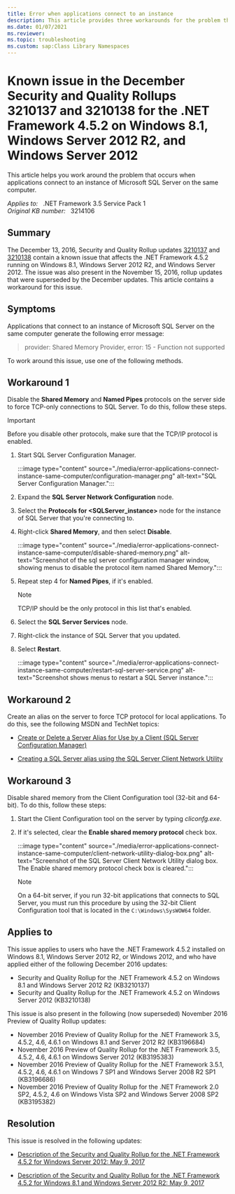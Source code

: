 ```yaml
---
title: Error when applications connect to an instance
description: This article provides three workarounds for the problem that occurs when applications connect to an instance of Microsoft SQL Server on the same computer.
ms.date: 01/07/2021
ms.reviewer: 
ms.topic: troubleshooting
ms.custom: sap:Class Library Namespaces
---
```

# Known issue in the December Security and Quality Rollups 3210137 and 3210138 for the .NET Framework 4.5.2 on Windows 8.1, Windows Server 2012 R2, and Windows Server 2012

This article helps you work around the problem that occurs when applications connect to an instance of Microsoft SQL Server on the same computer.

_Applies to:_ &nbsp; .NET Framework 3.5 Service Pack 1  
_Original KB number:_ &nbsp; 3214106

## Summary

The December 13, 2016, Security and Quality Rollup updates [3210137](https://support.microsoft.com/help/3210137) and [3210138](https://support.microsoft.com/help/3210138) contain a known issue that affects the .NET Framework 4.5.2 running on Windows 8.1, Windows Server 2012 R2, and Windows Server 2012. The issue was also present in the November 15, 2016, rollup updates that were superseded by the December updates. This article contains a workaround for this issue.

## Symptoms

Applications that connect to an instance of Microsoft SQL Server on the same computer generate the following error message:

> provider: Shared Memory Provider, error: 15 - Function not supported

To work around this issue, use one of the following methods.

## Workaround 1

Disable the **Shared Memory** and **Named Pipes** protocols on the server side to force TCP-only connections to SQL Server. To do this, follow these steps.  

> [!IMPORTANT]
> Before you disable other protocols, make sure that the TCP/IP protocol is enabled.

1. Start SQL Server Configuration Manager.

    :::image type="content" source="./media/error-applications-connect-instance-same-computer/configuration-manager.png" alt-text="SQL Server Configuration Manager.":::

1. Expand the **SQL Server Network Configuration** node.
1. Select the **Protocols for <**SQLServer_instance**>** node for the instance of SQL Server that you're connecting to.
1. Right-click **Shared Memory**, and then select **Disable**.

    :::image type="content" source="./media/error-applications-connect-instance-same-computer/disable-shared-memory.png" alt-text="Screenshot of the sql server configuration manager window, showing menus to disable the protocol item named Shared Memory.":::

1. Repeat step 4 for **Named Pipes**, if it's enabled.

     > [!NOTE]
     > TCP/IP should be the only protocol in this list that's enabled.

1. Select the **SQL Server Services** node.
1. Right-click the instance of SQL Server that you updated.
1. Select **Restart**.

    :::image type="content" source="./media/error-applications-connect-instance-same-computer/restart-sql-server-service.png" alt-text="Screenshot shows menus to restart a SQL Server instance.":::

## Workaround 2

Create an alias on the server to force TCP protocol for local applications. To do this, see the following MSDN and TechNet topics:

- [Create or Delete a Server Alias for Use by a Client (SQL Server Configuration Manager)](/previous-versions/sql/sql-server-2012/ms190445(v=sql.110))

- [Creating a SQL Server alias using the SQL Server Client Network Utility](https://azurecloudai.blog/2013/01/22/creating-a-sql-server-alias-using-the-sql-server-client-network-utility/)

## Workaround 3

Disable shared memory from the Client Configuration tool (32-bit and 64-bit). To do this, follow these steps:

1. Start the Client Configuration tool on the server by typing *cliconfg.exe*.
1. If it's selected, clear the **Enable shared memory protocol** check box.

    :::image type="content" source="./media/error-applications-connect-instance-same-computer/client-network-utility-dialog-box.png" alt-text="Screenshot of the SQL Server Client Network Utility dialog box. The Enable shared memory protocol check box is cleared.":::  

    > [!NOTE]
    > On a 64-bit server, if you run 32-bit applications that connects to SQL Server, you must run this procedure by using the 32-bit Client Configuration tool that is located in the `C:\Windows\SysWOW64` folder.

## Applies to

This issue applies to users who have the .NET Framework 4.5.2 installed on Windows 8.1, Windows Server 2012 R2, or Windows 2012, and who have applied either of the following December 2016 updates:

- Security and Quality Rollup for the .NET Framework 4.5.2 on Windows 8.1 and Windows Server 2012 R2 (KB3210137)
- Security and Quality Rollup for the .NET Framework 4.5.2 on Windows Server 2012 (KB3210138)

This issue is also present in the following (now superseded) November 2016 Preview of Quality Rollup updates:

- November 2016 Preview of Quality Rollup for the .NET Framework 3.5, 4.5.2, 4.6, 4.6.1 on Windows 8.1 and Server 2012 R2 (KB3196684)
- November 2016 Preview of Quality Rollup for the .NET Framework 3.5, 4.5.2, 4.6, 4.6.1 on Windows Server 2012 (KB3195383)
- November 2016 Preview of Quality Rollup for the .NET Framework 3.5.1, 4.5.2, 4.6, 4.6.1 on Windows 7 SP1 and Windows Server 2008 R2 SP1 (KB3196686)
- November 2016 Preview of Quality Rollup for the .NET Framework 2.0 SP2, 4.5.2, 4.6 on Windows Vista SP2 and Windows Server 2008 SP2 (KB3195382)

## Resolution

This issue is resolved in the following updates:

- [Description of the Security and Quality Rollup for the .NET Framework 4.5.2 for Windows Server 2012: May 9, 2017](https://support.microsoft.com/help/4014513)

- [Description of the Security and Quality Rollup for the .NET Framework 4.5.2 for Windows 8.1 and Windows Server 2012 R2: May 9, 2017](https://support.microsoft.com/help/4014512)
